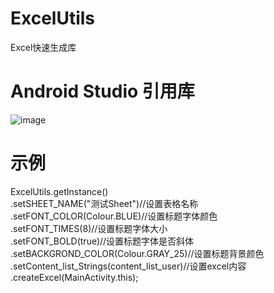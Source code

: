 # ExcelUtils
Excel快速生成库</br>

# Android Studio 引用库
![image](https://github.com/SeachForLife/ExcelUtils/Pictures/lib.PNG)</br>


# 示例
ExcelUtils.getInstance()</br>
                .setSHEET_NAME("测试Sheet")//设置表格名称 </br>
                .setFONT_COLOR(Colour.BLUE)//设置标题字体颜色 </br>
                .setFONT_TIMES(8)//设置标题字体大小 </br>
                .setFONT_BOLD(true)//设置标题字体是否斜体 </br>
                .setBACKGROND_COLOR(Colour.GRAY_25)//设置标题背景颜色</br>
                .setContent_list_Strings(content_list_user)//设置excel内容</br>
                .createExcel(MainActivity.this);</br>

